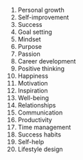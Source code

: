 1. Personal growth
2. Self-improvement
3. Success
4. Goal setting
5. Mindset
6. Purpose
7. Passion
8. Career development
9. Positive thinking
10. Happiness
11. Motivation
12. Inspiration
13. Well-being
14. Relationships
15. Communication
16. Productivity
17. Time management
18. Success habits
19. Self-help
20. Lifestyle design
